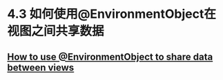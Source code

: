 # 4.3 如何使用@EnvironmentObject在视图之间共享数据

## [How to use @EnvironmentObject to share data between views](https://www.hackingwithswift.com/quick-start/swiftui/how-to-use-environmentobject-to-share-data-between-views)



